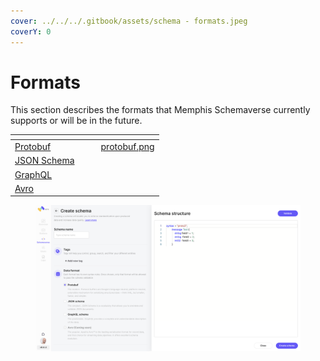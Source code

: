 ```yaml
---
cover: ../../../.gitbook/assets/schema - formats.jpeg
coverY: 0
---
```


# Formats

This section describes the formats that Memphis Schemaverse currently supports or will be in the future.

<table data-card-size="large" data-view="cards"><thead><tr><th></th><th data-hidden></th><th data-hidden></th><th data-hidden data-type="files"></th></tr></thead><tbody><tr><td><a href="protobuf.md">Protobuf</a></td><td></td><td></td><td><a href="../../../.gitbook/assets/protobuf.png">protobuf.png</a></td></tr><tr><td><a href="json-schema.md">JSON Schema</a></td><td></td><td></td><td></td></tr><tr><td><a href="broken-reference">GraphQL</a></td><td></td><td></td><td></td></tr><tr><td><a href="avro.md">Avro</a></td><td></td><td></td><td></td></tr></tbody></table>

<figure><img src="../../../.gitbook/assets/Screen Shot 2023-01-23 at 22.27.23.png" alt=""><figcaption></figcaption></figure>
